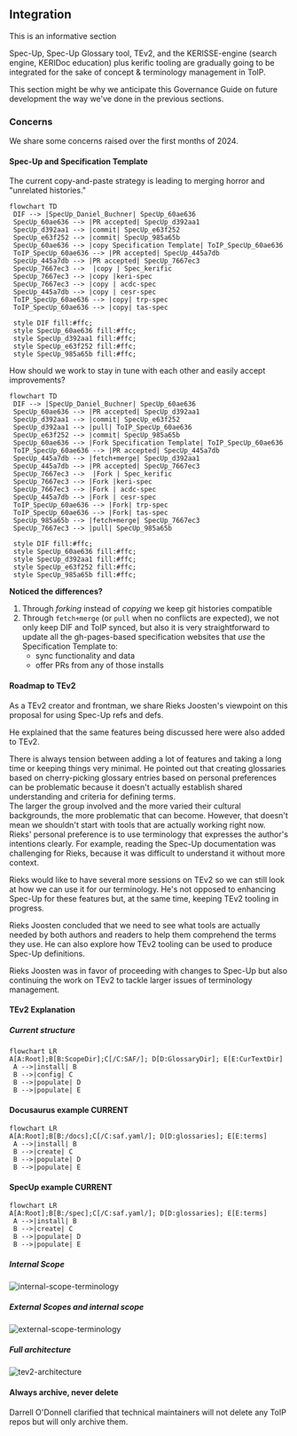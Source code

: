 ## Integration
This is an informative section

Spec-Up, Spec-Up Glossary tool, TEv2, and the KERISSE-engine (search engine, KERIDoc education) plus kerific tooling are gradually going to be integrated for the sake of concept & terminology management in ToIP.

This section might be why we anticipate this Governance Guide on future development the way we've done in the previous sections.

### Concerns
We share some concerns raised over the first months of 2024.

#### Spec-Up and Specification Template

The current copy-and-paste strategy is leading to merging horror and "unrelated histories."

```mermaid
flowchart TD
 DIF --> |SpecUp_Daniel_Buchner| SpecUp_60ae636
 SpecUp_60ae636 --> |PR accepted| SpecUp_d392aa1
 SpecUp_d392aa1 --> |commit| SpecUp_e63f252
 SpecUp_e63f252 --> |commit| SpecUp_985a65b
 SpecUp_60ae636 --> |copy Specification Template| ToIP_SpecUp_60ae636
 ToIP_SpecUp_60ae636 --> |PR accepted| SpecUp_445a7db
 SpecUp_445a7db --> |PR accepted| SpecUp_7667ec3
 SpecUp_7667ec3 -->  |copy | Spec_kerific
 SpecUp_7667ec3 --> |copy |keri-spec
 SpecUp_7667ec3 --> |copy | acdc-spec
 SpecUp_445a7db --> |copy | cesr-spec
 ToIP_SpecUp_60ae636 --> |copy| trp-spec
 ToIP_SpecUp_60ae636 --> |copy| tas-spec

 style DIF fill:#ffc;
 style SpecUp_60ae636 fill:#ffc;
 style SpecUp_d392aa1 fill:#ffc;
 style SpecUp_e63f252 fill:#ffc;
 style SpecUp_985a65b fill:#ffc;
```

How should we work to stay in tune with each other and easily accept improvements?

```mermaid
flowchart TD
 DIF --> |SpecUp_Daniel_Buchner| SpecUp_60ae636
 SpecUp_60ae636 --> |PR accepted| SpecUp_d392aa1
 SpecUp_d392aa1 --> |commit| SpecUp_e63f252
 SpecUp_d392aa1 --> |pull| ToIP_SpecUp_60ae636
 SpecUp_e63f252 --> |commit| SpecUp_985a65b
 SpecUp_60ae636 --> |Fork Specification Template| ToIP_SpecUp_60ae636
 ToIP_SpecUp_60ae636 --> |PR accepted| SpecUp_445a7db
 SpecUp_445a7db --> |fetch+merge| SpecUp_d392aa1
 SpecUp_445a7db --> |PR accepted| SpecUp_7667ec3
 SpecUp_7667ec3 -->  |Fork | Spec_kerific
 SpecUp_7667ec3 --> |Fork |keri-spec
 SpecUp_7667ec3 --> |Fork | acdc-spec
 SpecUp_445a7db --> |Fork | cesr-spec
 ToIP_SpecUp_60ae636 --> |Fork| trp-spec
 ToIP_SpecUp_60ae636 --> |Fork| tas-spec
 SpecUp_985a65b --> |fetch+merge| SpecUp_7667ec3
 SpecUp_7667ec3 --> |pull| SpecUp_985a65b

 style DIF fill:#ffc;
 style SpecUp_60ae636 fill:#ffc;
 style SpecUp_d392aa1 fill:#ffc;
 style SpecUp_e63f252 fill:#ffc;
 style SpecUp_985a65b fill:#ffc;
```
**Noticed the differences?**
1. Through *forking* instead of *copying* we keep git histories compatible
2. Through `fetch+merge` (or `pull` when no conflicts are expected), we not only keep DIF and ToIP synced, but also it is very straightforward to update all the gh-pages-based specification websites that *use* the Specification Template to:
   - sync functionality and data
   - offer PRs from any of those installs


#### Roadmap to TEv2
As a TEv2 creator and frontman, we share Rieks Joosten's viewpoint on this proposal for using Spec-Up refs and defs. 

He explained that the same features being discussed here were also added to TEv2. 

There is always tension between adding a lot of features and taking a long time or keeping things very minimal. He pointed out that creating glossaries based on cherry-picking glossary entries based on personal preferences can be problematic because it doesn't actually establish shared understanding and criteria for defining terms.  
The larger the group involved and the more varied their cultural backgrounds, the more problematic that can become. However, that doesn't mean we shouldn't start with tools that are actually working right now. Rieks' personal preference is to use terminology that expresses the author's intentions clearly. For example, reading the Spec-Up documentation was challenging for Rieks, because it was difficult to understand it without more context.

Rieks would like to have several more sessions on TEv2 so we can still look at how we can use it for our terminology. He's not opposed to enhancing Spec-Up for these features but, at the same time, keeping TEv2 tooling in progress. 

Rieks Joosten concluded that we need to see what tools are actually needed by both authors and readers to help them comprehend the terms they use. He can also explore how TEv2 tooling can be used to produce Spec-Up definitions.

Rieks Joosten was in favor of proceeding with changes to Spec-Up but also continuing the work on TEv2 to tackle larger issues of terminology management.

#### TEv2 Explanation

##### Current structure
```mermaid
flowchart LR
A[A:Root];B[B:ScopeDir];C[/C:SAF/]; D[D:GlossaryDir]; E[E:CurTextDir]
 A -->|install| B
 B -->|config| C
 B -->|populate| D
 B -->|populate| E 
```

#### Docusaurus example CURRENT
```mermaid
flowchart LR
A[A:Root];B[B:/docs];C[/C:saf.yaml/]; D[D:glossaries]; E[E:terms]
 A -->|install| B
 B -->|create| C
 B -->|populate| D
 B -->|populate| E 
```
#### SpecUp example CURRENT
```mermaid
flowchart LR
A[A:Root];B[B:/spec];C[/C:saf.yaml/]; D[D:glossaries]; E[E:terms]
 A -->|install| B
 B -->|create| C
 B -->|populate| D
 B -->|populate| E 
```

##### Internal Scope

![internal-scope-terminology](https://github.com/henkvancann/terminology-governance-guide/blob/b64cd36d65c4b0076ccec3e0a30c3f17705e9220/diagrams/internal-scope-terminology-2024-02-26-144340.svg?raw=true)

##### External Scopes and internal scope

![external-scope-terminology](https://github.com/henkvancann/terminology-governance-guide/blob/b64cd36d65c4b0076ccec3e0a30c3f17705e9220/diagrams/external-glossaries-import-2024-02-26-144418.svg?raw=true)

##### Full architecture

![tev2-architecture](https://github.com/henkvancann/terminology-governance-guide/blob/b64cd36d65c4b0076ccec3e0a30c3f17705e9220/diagrams/tev2-architecture-2024-02-26-144443.svg?raw=true)


#### Always archive, never delete

Darrell O'Donnell clarified that technical maintainers will not delete any ToIP repos but will only archive them.
